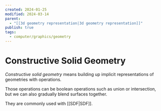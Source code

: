 ```yaml
---
created: 2024-01-25
modified: 2024-03-14
parent:
  - "[[3d geometry representation|3d geometry representation]]"
publish: true
tags:
  - computer/graphics/geometry
---
```


# Constructive Solid Geometry
*Constructive solid geometry* means building up implicit representations of geometries with operations.

Those operations can be boolean operations such as union or intersection, but we can also gradually blend surfaces together.

They are commonly used with [[SDF|SDF]].